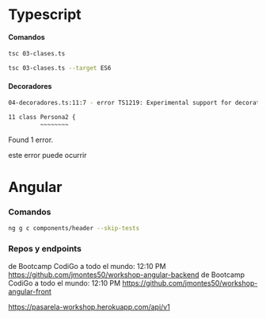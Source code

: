 # Typescript

#### Comandos

```bash
tsc 03-clases.ts 
```

```bash
tsc 03-clases.ts --target ES6 
```

#### Decoradores


```bash
04-decoradores.ts:11:7 - error TS1219: Experimental support for decorators is a feature that is subject to change in a future release. Set the 'experimentalDecorators' option in your 'tsconfig' or 'jsconfig' to remove this warning.

11 class Persona2 {
         ~~~~~~~~
```

Found 1 error.

este error puede ocurrir

# Angular

### Comandos

```bash
ng g c components/header --skip-tests
```

### Repos y endpoints
de Bootcamp CodiGo a todo el mundo:    12:10  PM
https://github.com/jmontes50/workshop-angular-backend
de Bootcamp CodiGo a todo el mundo:    12:10  PM
https://github.com/jmontes50/workshop-angular-front

https://pasarela-workshop.herokuapp.com/api/v1
